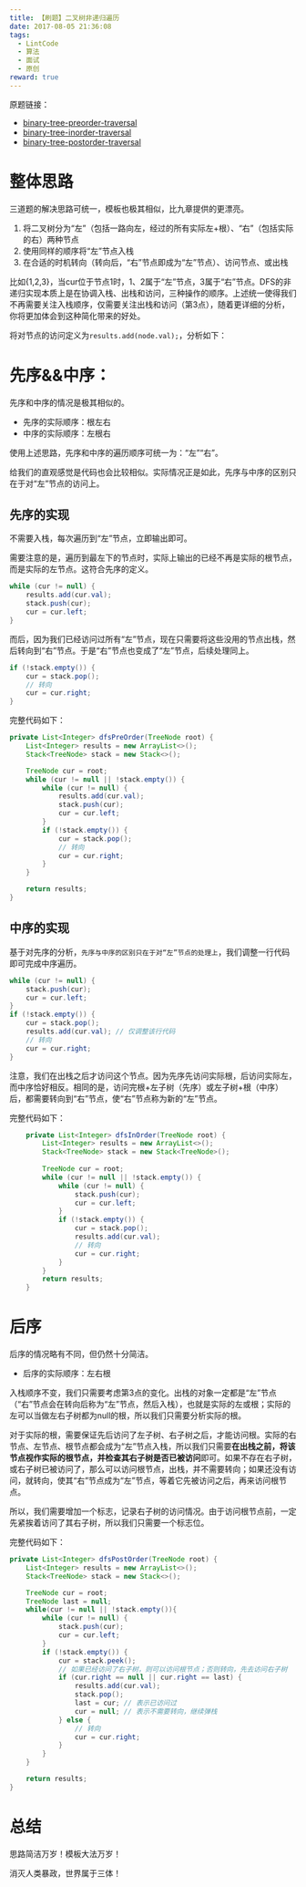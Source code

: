 ```yaml
---
title: 【刷题】二叉树非递归遍历
date: 2017-08-05 21:36:08
tags: 
  - LintCode
  - 算法
  - 面试
  - 原创
reward: true
---
```


原题链接：

* [binary-tree-preorder-traversal](http://www.lintcode.com/en/problem/binary-tree-preorder-traversal)
* [binary-tree-inorder-traversal](http://www.lintcode.com/en/problem/binary-tree-inorder-traversal)
* [binary-tree-postorder-traversal](http://www.lintcode.com/en/problem/binary-tree-postorder-traversal)

<!--more-->

# 整体思路

三道题的解决思路可统一，模板也极其相似，比九章提供的更漂亮。

1. 将二叉树分为“左”（包括一路向左，经过的所有实际左+根）、“右”（包括实际的右）两种节点
2. 使用同样的顺序将“左”节点入栈
3. 在合适的时机转向（转向后，“右”节点即成为“左”节点）、访问节点、或出栈

比如{1,2,3}，当cur位于节点1时，1、2属于“左”节点，3属于“右”节点。DFS的非递归实现本质上是在协调入栈、出栈和访问，三种操作的顺序。上述统一使得我们不再需要关注入栈顺序，仅需要关注出栈和访问（第3点），随着更详细的分析，你将更加体会到这种简化带来的好处。

将对节点的访问定义为`results.add(node.val);`，分析如下：

# 先序&&中序：

先序和中序的情况是极其相似的。

* 先序的实际顺序：根左右  
* 中序的实际顺序：左根右  

使用上述思路，先序和中序的遍历顺序可统一为：“左”“右”。

给我们的直观感觉是代码也会比较相似。实际情况正是如此，先序与中序的区别只在于对“左”节点的访问上。

## 先序的实现

不需要入栈，每次遍历到“左”节点，立即输出即可。

需要注意的是，遍历到最左下的节点时，实际上输出的已经不再是实际的根节点，而是实际的左节点。这符合先序的定义。

```java
while (cur != null) {
	results.add(cur.val);
	stack.push(cur);
	cur = cur.left;
}
```

而后，因为我们已经访问过所有“左”节点，现在只需要将这些没用的节点出栈，然后转向到“右”节点。于是“右”节点也变成了“左”节点，后续处理同上。

```java
if (!stack.empty()) {
	cur = stack.pop();
	// 转向
	cur = cur.right;
}
```

完整代码如下：  

```java
private List<Integer> dfsPreOrder(TreeNode root) {
	List<Integer> results = new ArrayList<>();
	Stack<TreeNode> stack = new Stack<>();

	TreeNode cur = root;
	while (cur != null || !stack.empty()) {
		while (cur != null) {
			results.add(cur.val);
			stack.push(cur);
			cur = cur.left;
		}
		if (!stack.empty()) {
			cur = stack.pop();
			// 转向
			cur = cur.right;
		}
	}

	return results;
}
```

## 中序的实现

基于对先序的分析，`先序与中序的区别只在于对“左”节点的处理上`，我们调整一行代码即可完成中序遍历。

```java
while (cur != null) {
	stack.push(cur);
	cur = cur.left;
}
if (!stack.empty()) {
	cur = stack.pop();
	results.add(cur.val); // 仅调整该行代码
	// 转向
	cur = cur.right;
}
```

注意，我们在出栈之后才访问这个节点。因为先序先访问实际根，后访问实际左，而中序恰好相反。相同的是，访问完根+左子树（先序）或左子树+根（中序）后，都需要转向到“右”节点，使“右”节点称为新的“左”节点。

完整代码如下：

```java
    private List<Integer> dfsInOrder(TreeNode root) {
        List<Integer> results = new ArrayList<>();
        Stack<TreeNode> stack = new Stack<TreeNode>();
        
        TreeNode cur = root;
        while (cur != null || !stack.empty()) {
            while (cur != null) {
                stack.push(cur);
                cur = cur.left;
            }
            if (!stack.empty()) {
                cur = stack.pop();
                results.add(cur.val);
                // 转向
                cur = cur.right;
            }
        }
        return results;
    }
```

# 后序

后序的情况略有不同，但仍然十分简洁。

* 后序的实际顺序：左右根

入栈顺序不变，我们只需要考虑第3点的变化。出栈的对象一定都是“左”节点（“右”节点会在转向后称为“左”节点，然后入栈），也就是实际的左或根；实际的左可以当做左右子树都为null的根，所以我们只需要分析实际的根。  

对于实际的根，需要保证先后访问了左子树、右子树之后，才能访问根。实际的右节点、左节点、根节点都会成为“左”节点入栈，所以我们只需要**在出栈之前，将该节点视作实际的根节点，并检查其右子树是否已被访问**即可。如果不存在右子树，或右子树已被访问了，那么可以访问根节点，出栈，并不需要转向；如果还没有访问，就转向，使其“右”节点成为“左”节点，等着它先被访问之后，再来访问根节点。

所以，我们需要增加一个标志，记录右子树的访问情况。由于访问根节点前，一定先紧挨着访问了其右子树，所以我们只需要一个标志位。

完整代码如下：

```java
private List<Integer> dfsPostOrder(TreeNode root) {
	List<Integer> results = new ArrayList<>();
	Stack<TreeNode> stack = new Stack<>();

	TreeNode cur = root;
	TreeNode last = null;
	while(cur != null || !stack.empty()){
		while (cur != null) {
			stack.push(cur);
			cur = cur.left;
		}
		if (!stack.empty()) {
			cur = stack.peek();
			// 如果已经访问了右子树，则可以访问根节点；否则转向，先去访问右子树
			if (cur.right == null || cur.right == last) {
				results.add(cur.val);
				stack.pop();
				last = cur; // 表示已访问过
				cur = null; // 表示不需要转向，继续弹栈
			} else {
				// 转向
				cur = cur.right;
			}
		}
	}

	return results;
}
```

# 总结

思路简洁万岁！模板大法万岁！

消灭人类暴政，世界属于三体！
